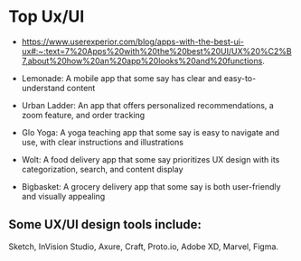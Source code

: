 # Top Ux/UI

- https://www.userexperior.com/blog/apps-with-the-best-ui-ux#:~:text=7%20Apps%20with%20the%20best%20UI/UX%20%C2%B7,about%20how%20an%20app%20looks%20and%20functions.

- Lemonade: A mobile app that some say has clear and easy-to-understand content
- Urban Ladder: An app that offers personalized recommendations, a zoom feature, and order tracking
- Glo Yoga: A yoga teaching app that some say is easy to navigate and use, with clear instructions and illustrations
- Wolt: A food delivery app that some say prioritizes UX design with its categorization, search, and content display
- Bigbasket: A grocery delivery app that some say is both user-friendly and visually appealing 

## Some UX/UI design tools include:
Sketch, InVision Studio, Axure, Craft, Proto.io, Adobe XD, Marvel, Figma. 
